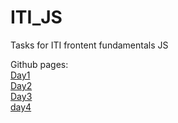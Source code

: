 # ITI_JS

Tasks for ITI frontent fundamentals JS 

Github pages:
<br>
[Day1](https://johnm28.github.io/ITI_JS/Day1/)
<br>
[Day2](https://johnm28.github.io/ITI_JS/Day2/)
<br>
[Day3](https://johnm28.github.io/ITI_JS/Day3/)
<br>
[day4](https://johnm28.github.io/ITI_JS/Day4/)

